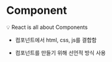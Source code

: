 # Component

💡 React is all about Components

- 컴포넌트에서 html, css, js를 결합함

- 컴포넌트를 만들기 위해 선언적 방식 사용
